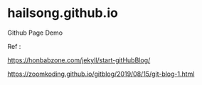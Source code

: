 # hailsong.github.io
Github Page Demo

Ref : 

https://honbabzone.com/jekyll/start-gitHubBlog/

https://zoomkoding.github.io/gitblog/2019/08/15/git-blog-1.html